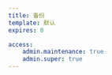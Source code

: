 ```yaml
---
title: 备份
template: 默认
expires: 0

access:
    admin.maintenance: true
    admin.super: true
---
```

